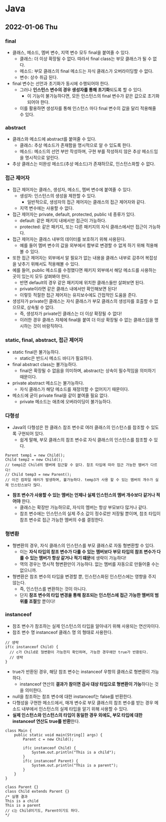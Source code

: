 # Java
## 2022-01-06 Thu

### final
* 클래스, 메소드, 멤버 변수, 지역 변수 모두 final을 붙여줄 수 있다.
  * 클래스: 더 이상 확장될 수 없다. 따라서 final class는 부모 클래스가 될 수 없다.
  * 메소드: 부모 클래스의 final 메소드는 자식 클래스가 오버라이딩할 수 없다.
  * 변수: 상수 취급 된다.
* final 변수는 선언과 초기화가 동시에 수행되어야 한다.
  * 그러나 **인스턴스 변수의 경우 생성자를 통해 초기화**되도록 할 수 있다.
    * 이 기능이 불가능하다면, 모든 인스턴스의 final 변수가 같은 값으로 초기화되어야 한다.
  * 이를 활용하면 생성자를 통해 인스턴스 마다 final 변수의 값을 달리 적용해줄 수 있다.

### abstract
* 클래스와 메소드에 abstract를 붙여줄 수 있다.
  * 클래스: 추상 메소드가 존재함을 명시적으로 알 수 있도록 한다.
  * 메소드: 메소드의 선언 부만 작성하며, 구현 부를 작성하지 않은 추상 메소드임을 명시적으로 알린다.
* 추상 클래스는 미완성 메소드(추상 메소드)가 존재하므로, 인스턴스화할 수 없다.

### 접근 제어자
* 접근 제어자는 클래스, 생성자, 메소드, 멤버 변수에 붙여줄 수 있다.
  * 생성자: 인스턴스의 생성을 제한할 수 있다.
    * 일반적으로, 생성자의 접근 제어자는 클래스의 접근 제어자와 같다.
  * 지역 변수에는 사용할 수 없다.
* 접근 제어자는 private, default, protected, public 네 종류가 있다.
  * default: 같은 패키지 내에서만 접근이 가능하다.
  * protected: 같은 패키지, 또는 다른 패키지의 자식 클래스에서만 접근이 가능하다.
* 접근 제어자는 클래스 내부의 데이터를 보호하기 위해 사용된다.
  * 예를 들어 멤버 변수의 값을 외부에서 함부로 변경할 수 없게 하기 위해 적용해볼 수 있다.
* 또한 접근 제어자는 외부에서 알 필요가 없는 내용을 클래스 내부로 감추어 복잡성을 낮추기 위해서도 적용해볼 수 있다.
* 예를 들어, public 메소드를 수정했다면 패키지 외부에서 해당 메소드를 사용하는 곳이 있는지 모두 살펴봐야 한다.
  * 반면 default의 경우 같은 패키지에 위치한 클래스들만 살펴보면 된다.
  * private이라면 같은 클래스 내에서만 확인해보면 된다!
  * 이렇듯 적절한 접근 제어자는 유지보수에도 간접적인 도움을 준다.
* 생성자가 private인 클래스는 자식 클래스가 부모 클래스의 생성자를 호출할 수 없으므로, 상속될 수 없다.
  * 즉, 생성자가 private인 클래스는 더 이상 확장될 수 없다!
  * 이러한 경우 클래스 자체에 final을 붙여 더 이상 확장될 수 없는 클래스임을 명시하는 것이 바람직하다.

### static, final, abstract, 접근 제어자
* static final은 불가능하다.
  * static은 반드시 메소드 바디가 필요하다.
* final abstract class는 불가능하다.
  * final은 확장될 수 없음을 의미하며, abstract는 상속이 필수적임을 의미하기 때문이다.
* private abstract 메소드는 불가능하다.
  * 자식 클래스가 해당 메소드를 재정의할 수 없어지기 때문이다.
* 메소드에 굳이 private final을 같이 붙여줄 필요 없다.
  * private 메소드는 애초에 오버라이딩이 불가능하다.

### 다형성
* Java의 다형성은 한 클래스 참조 변수로 여러 클래스의 인스턴스를 참조할 수 있도록 구현되어 있다.
  * 쉽게 말해, 부모 클래스의 참조 변수로 자식 클래스의 인스턴스를 참조할 수 있다.
```
Parent temp1 = new Child();
Child temp2 = new Child();
// temp1은 Child의 멤버에 접근할 수 없다. 참조 타입에 따라 접근 가능한 멤버가 다르다!
// Child temp3 = new Parent();
// 이건 컴파일 에러가 발생하며, 불가능하다. temp3가 사용 할 수 있는 멤버의 개수가 실제 인스턴스보다 많다.
```
* **참조 변수가 사용할 수 있는 멤버는 언제나 실제 인스턴스의 멤버 개수보다 같거나 적어야** 한다.
  * 클래스는 확장만 가능하므로, 자식의 멤버는 항상 부모보다 많거나 같다.
  * 참조 변수에는 인스턴스의 실제 주소 값이 정수로만 저장될 뿐이며, 참조 타입이 참조 변수로 접근 가능한 멤버의 수를 결정한다.

### 형변환
* 형변환의 경우, 자식 클래스의 인스턴스를 부모 클래스로 자동 형변환할 수 있다.
  * 이는 **자식 타입의 참조 변수가 다룰 수 있는 멤버보다 부모 타입의 참조 변수가 다룰 수 있는 멤버가 항상 같거나 적기 떄문**에 생략이 가능하다!
  * 역의 경우는 명시적 형변환만이 가능하다. 없는 멤버를 자동으로 만들어줄 수는 없으니까.
* 형변환은 참조 변수의 타입을 변경할 뿐, 인스턴스화된 인스턴스에는 영향을 주지 않는다.
  * 즉, 인스턴스를 변환하는 것이 아니다.
  * 단지 **참조 변수의 타입 변경을 통해 참조되는 인스턴스에 접근 가능한 멤버의 범위를 조절**할 뿐이다!

### instanceof
* 참조 변수가 참조하는 실제 인스턴스의 타입을 알아내기 위해 사용되는 연산자이다.
* 참조 변수 명 instanceof 클래스 명 의 형태로 사용한다.
```
// 생략
if(c instanceof Child) {
  // c가 Child로 형변환이 가능한지 확인하며, 가능한 경우에만 true가 반환된다.
  // 생략
}
```
* true가 반환된 경우, 해당 참조 변수는 instanceof 우항의 클래스로 형변환이 가능하다.
  * instanceof 연산의 **결과가 참이면 검사 대상 타입으로 형변환이 가능**하다는 것을 의미한다.
* null을 참조하는 참조 변수에 대한 instanceof는 false를 반환한다.
* 다형성을 구현한 메소드에서, 매개 변수로 부모 클래스의 참조 변수를 받는 경우 메소드 내부에서 인스턴스의 실제 타입을 알기 위해 사용할 수 있다.
* **실제 인스턴스와 인스턴스의 타입이 동일한 경우 외에도, 부모 타입에 대한 instanceof 연산도 true를 반환**한다.
```
class Main {
    public static void main(String[] args) {
        Parent c = new Child();
        
        if(c instanceof Child) {
            System.out.println("This is a child");
        }
        if(c instanceof Parent) {
            System.out.println("This is a parent");
        }
    }
}

class Parent {}
class Child extends Parent {}
/* 실행 결과
This is a child
This is a parent
// c는 Child이기도, Parent이기도 하다.
*/
```
